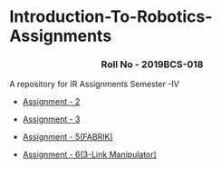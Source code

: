 # Introduction-To-Robotics-Assignments

<h3 align="center">Roll No - 2019BCS-018</h2>

A repository for IR Assignments Semester -IV

* [Assignment - 2](https://github.com/devk232/Introduction-To-Robotics-Assignments/blob/main/Assignment2/2019BCS018.py)

* [Assignment - 3](https://github.com/devk232/Introduction-To-Robotics-Assignments/blob/main/Assignment3/)

* [Assignment - 5(FABRIK)](https://github.com/devk232/Introduction-To-Robotics-Assignments/blob/main/Assignment5/)

* [Assignment - 6(3-Link Manipulator)](https://github.com/devk232/Introduction-To-Robotics-Assignments/blob/main/Assignment6/)